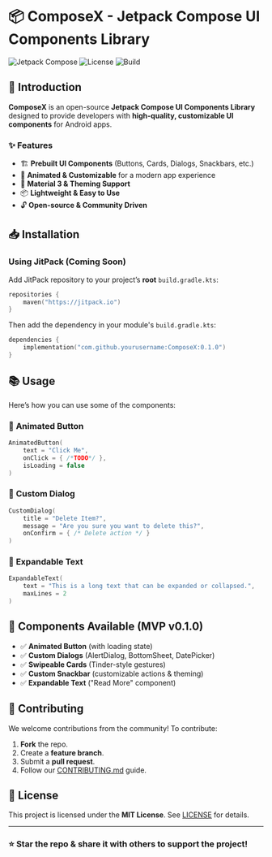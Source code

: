 # 📦 ComposeX - Jetpack Compose UI Components Library

![Jetpack Compose](https://img.shields.io/badge/Jetpack%20Compose-%2300C853.svg?style=flat&logo=android&logoColor=white)
![License](https://img.shields.io/badge/License-MIT-green.svg)
![Build](https://github.com/yourusername/ComposeX/workflows/Build/badge.svg)

## 🚀 Introduction
**ComposeX** is an open-source **Jetpack Compose UI Components Library** designed to provide developers with **high-quality, customizable UI components** for Android apps.

### ✨ Features
- 🏗️ **Prebuilt UI Components** (Buttons, Cards, Dialogs, Snackbars, etc.)
- 🚀 **Animated & Customizable** for a modern app experience
- 🎨 **Material 3 & Theming Support**
- 📦 **Lightweight & Easy to Use**
- 🔓 **Open-source & Community Driven**

## 📥 Installation

### Using **JitPack** (Coming Soon)
Add JitPack repository to your project’s **root** `build.gradle.kts`:

```kotlin
repositories {
    maven("https://jitpack.io")
}
```

Then add the dependency in your module's `build.gradle.kts`:

```kotlin
dependencies {
    implementation("com.github.yourusername:ComposeX:0.1.0")
}
```

## 📚 Usage
Here’s how you can use some of the components:

### 🔘 **Animated Button**
```kotlin
AnimatedButton(
    text = "Click Me",
    onClick = { /*TODO*/ },
    isLoading = false
)
```

### 💬 **Custom Dialog**
```kotlin
CustomDialog(
    title = "Delete Item?",
    message = "Are you sure you want to delete this?",
    onConfirm = { /* Delete action */ }
)
```

### 📝 **Expandable Text**
```kotlin
ExpandableText(
    text = "This is a long text that can be expanded or collapsed.",
    maxLines = 2
)
```

## 📌 Components Available (MVP v0.1.0)
- ✅ **Animated Button** (with loading state)
- ✅ **Custom Dialogs** (AlertDialog, BottomSheet, DatePicker)
- ✅ **Swipeable Cards** (Tinder-style gestures)
- ✅ **Custom Snackbar** (customizable actions & theming)
- ✅ **Expandable Text** ("Read More" component)

## 📢 Contributing
We welcome contributions from the community! To contribute:
1. **Fork** the repo.
2. Create a **feature branch**.
3. Submit a **pull request**.
4. Follow our [CONTRIBUTING.md](docs/CONTRIBUTING.md) guide.

## 🔗 License
This project is licensed under the **MIT License**. See [LICENSE](LICENSE) for details.

---

### ⭐ Star the repo & share it with others to support the project!
